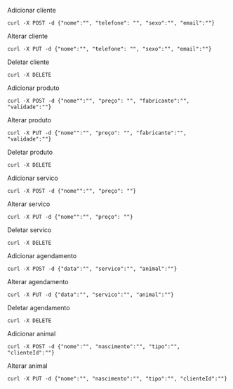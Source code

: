 Adicionar cliente 

    curl -X POST -d {"nome":"", "telefone": "", "sexo":"", "email":""} 
    
Alterar cliente

    curl -X PUT -d {"nome":"", "telefone": "", "sexo":"", "email":""} 

Deletar cliente

    curl -X DELETE 

Adicionar produto 

    curl -X POST -d {"nome"":"", "preço": "", "fabricante":"", "validade":""} 
    
Alterar produto 

    curl -X PUT -d {"nome"":"", "preço": "", "fabricante":"", "validade":""} 
    
Deletar produto 

    curl -X DELETE 
    
Adicionar servico

    curl -X POST -d {"nome"":"", "preço": ""}
    
Alterar servico

    curl -X PUT -d {"nome"":"", "preço": ""}
    
Deletar servico
    
    curl -X DELETE

Adicionar agendamento

    curl -X POST -d {"data":"", "servico":"", "animal":""}

Alterar agendamento

    curl -X PUT -d {"data":"", "servico":"", "animal":""}

Deletar agendamento

    curl -X DELETE 
    
Adicionar animal

    curl -X POST -d {"nome":"", "nascimento":"", "tipo":"", "clienteId":""}
    
Alterar animal
    
    curl -X PUT -d {"nome":"", "nascimento":"", "tipo":"", "clienteId":""}
    
    
    